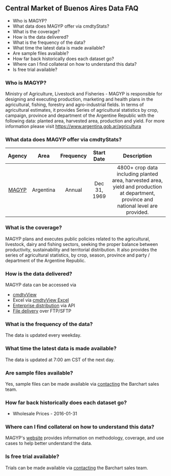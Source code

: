 ## Central Market of Buenos Aires Data FAQ
* Who is MAGYP?
* What data does MAGYP offer via cmdtyStats?
* What is the coverage?
* How is the data delivered?
* What is the frequency of the data?
* What time the latest data is made available?
* Are sample files available?
* How far back historically does each dataset go?
* Where can I find collateral on how to understand this data?
* Is free trial available?

### Who is MAGYP?
Ministry of Agriculture, Livestock and Fisheries - MAGYP is responsible for designing and executing production, marketing and health plans in the agricultural, fishing, forestry and agro-industrial fields. In terms of agricultural estimates, it provides Series of agricultural statistics by crop, campaign, province and department of the Argentine Republic with the following data: planted area, harvested area, production and yield. For more information please visit https://www.argentina.gob.ar/agricultura

### What data does MAGYP offer via cmdtyStats?
|Agency                            | Area | Frequency | Start Date | Description |
| :---------------------: | :----------: | :----------: | :----------: | :----------: | 
| [MAGYP](https://www.barchart.com/cmdty/data/fundamental/explore/MAGYP) | Argentina | Annual | Dec 31, 1969 | 4800+ crop data including planted area, harvested area, yield and production at department, province and national level are provided. |

### What is the coverage?
MAGYP plans and executes public policies related to the agricultural, livestock, dairy and fishing sectors, seeking the proper balance between productivity, sustainability and territorial distribution. It also provides the series of agricultural statistics, by crop, season, province and party / department of the Argentine Republic.

### How is the data delivered?
MAGYP data can be accessed via
* [cmdtyView](https://www.barchart.com/cmdty/trading/cmdtyview)
* Excel via [cmdtyView Excel](https://www.barchart.com/cmdty/trading/cmdtyview-excel)
* [Enterprise distribution](https://www.barchart.com/cmdty/contact) via API
* [File delivery](https://www.barchart.com/cmdty/contact) over FTP/SFTP

### What is the frequency of the data?
The data is updated every weekday.

### What time the latest data is made available?
The data is updated at 7:00 am CST of the next day.

### Are sample files available?
Yes, sample files can be made available via [contacting](https://www.barchart.com/cmdty/contact) the Barchart sales team.

### How far back historically does each dataset go?
* Wholesale Prices - 2016-01-31

### Where can I find collateral on how to understand this data?
MAGYP's [website](http://datosestimaciones.magyp.gob.ar/reportes.php?reporte=Estimaciones) provides information on methodology, coverage, and use cases to help better understand the data.

### Is free trial available?
Trials can be made available via [contacting](https://www.barchart.com/cmdty/contact) the Barchart sales team.

